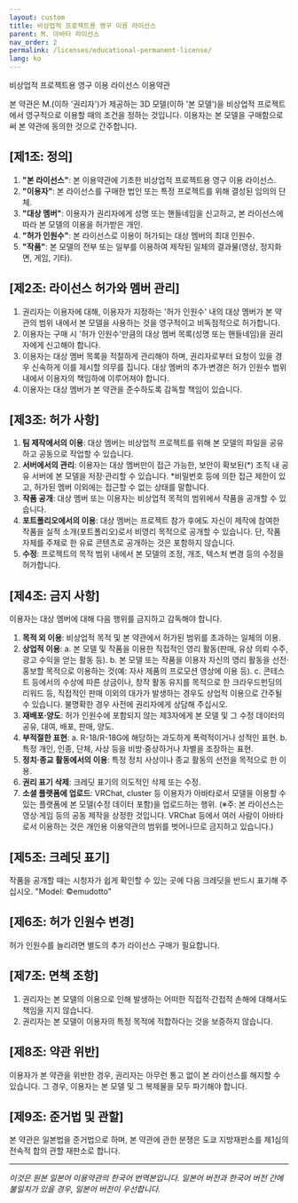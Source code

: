 ```yaml
---
layout: custom
title: 비상업적 프로젝트용 영구 이용 라이선스
parent: M. 아바타 라이선스
nav_order: 2
permalink: /licenses/educational-permanent-license/
lang: ko
---
```


비상업적 프로젝트용 영구 이용 라이선스 이용약관

본 약관은 M.(이하 '권리자')가 제공하는 3D 모델(이하 '본 모델')을 비상업적 프로젝트에서 영구적으로 이용할 때의 조건을 정하는 것입니다. 이용자는 본 모델을 구매함으로써 본 약관에 동의한 것으로 간주합니다.

## [제1조: 정의]
1.  **"본 라이선스"**: 본 이용약관에 기초한 비상업적 프로젝트용 영구 이용 라이선스.
2.  **"이용자"**: 본 라이선스를 구매한 법인 또는 특정 프로젝트를 위해 결성된 임의의 단체.
3.  **"대상 멤버"**: 이용자가 권리자에게 성명 또는 핸들네임을 신고하고, 본 라이선스에 따라 본 모델의 이용을 허가받은 개인.
4.  **"허가 인원수"**: 본 라이선스로 이용이 허가되는 대상 멤버의 최대 인원수.
5.  **"작품"**: 본 모델의 전부 또는 일부를 이용하여 제작된 일체의 결과물(영상, 정지화면, 게임, 기타).

## [제2조: 라이선스 허가와 멤버 관리]
1.  권리자는 이용자에 대해, 이용자가 지정하는 '허가 인원수' 내의 대상 멤버가 본 약관의 범위 내에서 본 모델을 사용하는 것을 영구적이고 비독점적으로 허가합니다.
2.  이용자는 구매 시 '허가 인원수'만큼의 대상 멤버 목록(성명 또는 핸들네임)을 권리자에게 신고해야 합니다.
3.  이용자는 대상 멤버 목록을 적절하게 관리해야 하며, 권리자로부터 요청이 있을 경우 신속하게 이를 제시할 의무를 집니다. 대상 멤버의 추가·변경은 허가 인원수 범위 내에서 이용자의 책임하에 이루어져야 합니다.
4.  이용자는 대상 멤버가 본 약관을 준수하도록 감독할 책임이 있습니다.

## [제3조: 허가 사항]
1.  **팀 제작에서의 이용**: 대상 멤버는 비상업적 프로젝트를 위해 본 모델의 파일을 공유하고 공동으로 작업할 수 있습니다.
2.  **서버에서의 관리**: 이용자는 대상 멤버만이 접근 가능한, 보안이 확보된(*) 조직 내 공유 서버에 본 모델을 저장·관리할 수 있습니다.
    *비밀번호 등에 의한 접근 제한이 있고, 허가된 멤버 이외에는 접근할 수 없는 상태를 말합니다.
3.  **작품 공개**: 대상 멤버 또는 이용자는 비상업적 목적의 범위에서 작품을 공개할 수 있습니다.
4.  **포트폴리오에서의 이용**: 대상 멤버는 프로젝트 참가 후에도 자신이 제작에 참여한 작품을 실적 소개(포트폴리오)로서 비영리 목적으로 공개할 수 있습니다. 단, 작품 자체를 주체로 한 유료 콘텐츠로 공개하는 것은 포함하지 않습니다.
5.  **수정**: 프로젝트의 목적 범위 내에서 본 모델의 조정, 개조, 텍스처 변경 등의 수정을 허가합니다.

## [제4조: 금지 사항]
이용자는 대상 멤버에 대해 다음 행위를 금지하고 감독해야 합니다.
1.  **목적 외 이용**: 비상업적 목적 및 본 약관에서 허가된 범위를 초과하는 일체의 이용.
2.  **상업적 이용**:
    a. 본 모델 및 작품을 이용한 직접적인 영리 활동(판매, 유상 의뢰 수주, 광고 수익을 얻는 활동 등).
    b. 본 모델 또는 작품을 이용자 자신의 영리 활동을 선전·홍보할 목적으로 이용하는 것(예: 자사 제품의 프로모션 영상에 이용 등).
    c. 콘테스트 등에서의 수상에 따른 상금이나, 창작 활동 유지를 목적으로 한 크라우드펀딩의 리워드 등, 직접적인 판매 이외의 대가가 발생하는 경우도 상업적 이용으로 간주될 수 있습니다. 불명확한 경우 사전에 권리자에게 상담해 주십시오.
3.  **재배포·양도**: 허가 인원수에 포함되지 않는 제3자에게 본 모델 및 그 수정 데이터의 공유, 대여, 배포, 판매, 양도.
4.  **부적절한 표현**:
    a. R-18/R-18G에 해당하는 과도하게 폭력적이거나 성적인 표현.
    b. 특정 개인, 인종, 단체, 사상 등을 비방·중상하거나 차별을 조장하는 표현.
5.  **정치·종교 활동에서의 이용**: 특정 정치 사상이나 종교 활동의 선전을 목적으로 한 이용.
6.  **권리 표기 삭제**: 크레딧 표기의 의도적인 삭제 또는 수정.
7.  **소셜 플랫폼에 업로드**: VRChat, cluster 등 이용자가 아바타로서 모델을 이용할 수 있는 플랫폼에 본 모델(수정 데이터 포함)을 업로드하는 행위.
    (※주: 본 라이선스는 영상·게임 등의 공동 제작을 상정한 것입니다. VRChat 등에서 여러 사람이 아바타로서 이용하는 것은 개인용 이용약관의 범위를 벗어나므로 금지하고 있습니다.)

## [제5조: 크레딧 표기]
작품을 공개할 때는 시청자가 쉽게 확인할 수 있는 곳에 다음 크레딧을 반드시 표기해 주십시오.
"Model: ©emudotto"

## [제6조: 허가 인원수 변경]
허가 인원수를 늘리려면 별도의 추가 라이선스 구매가 필요합니다.

## [제7조: 면책 조항]
1.  권리자는 본 모델의 이용으로 인해 발생하는 어떠한 직접적·간접적 손해에 대해서도 책임을 지지 않습니다.
2.  권리자는 본 모델이 이용자의 특정 목적에 적합하다는 것을 보증하지 않습니다.

## [제8조: 약관 위반]
이용자가 본 약관을 위반한 경우, 권리자는 아무런 통고 없이 본 라이선스를 해지할 수 있습니다. 그 경우, 이용자는 본 모델 및 그 복제물을 모두 파기해야 합니다.

## [제9조: 준거법 및 관할]
본 약관은 일본법을 준거법으로 하며, 본 약관에 관한 분쟁은 도쿄 지방재판소를 제1심의 전속적 합의 관할 재판소로 합니다.

---
*이것은 원본 일본어 이용약관의 한국어 번역본입니다. 일본어 버전과 한국어 버전 간에 불일치가 있을 경우, 일본어 버전이 우선합니다.* 